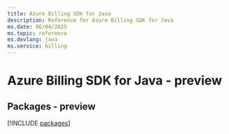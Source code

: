 ```yaml
---
title: Azure Billing SDK for Java
description: Reference for Azure Billing SDK for Java
ms.date: 06/04/2025
ms.topic: reference
ms.devlang: java
ms.service: billing
---
```

# Azure Billing SDK for Java - preview
## Packages - preview
[!INCLUDE [packages](billing-index.md)]
